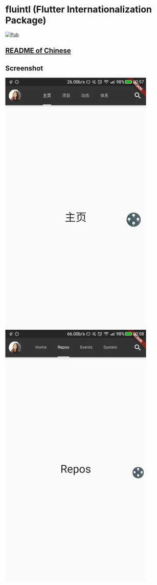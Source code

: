 # fluintl (Flutter Internationalization Package)

[![Pub](https://img.shields.io/pub/v/fluintl.svg?style=flat-square)](https://pub.dartlang.org/packages/fluintl)

## [README of Chinese][readme]



## Screenshot
![image](https://github.com/Sky24n/LDocuments/blob/master/AppImgs/flutter_wanandroid/2018-10-12_00_57_58.gif)       ![image](https://github.com/Sky24n/LDocuments/blob/master/AppImgs/flutter_wanandroid/2018-10-12_00_58_49.gif)









[readme]: https://github.com/Sky24n/fluintl
[readme-en]: https://github.com/Sky24n/fluintl/blob/master/README-EN.md

